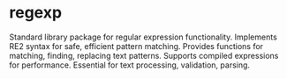 # regexp

Standard library package for regular expression functionality. Implements RE2 syntax for safe, efficient pattern matching. Provides functions for matching, finding, replacing text patterns. Supports compiled expressions for performance. Essential for text processing, validation, parsing.